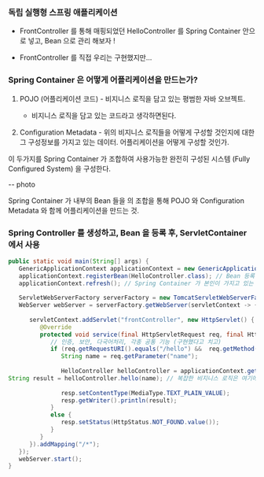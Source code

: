 ### 독립 실행형 스프링 애플리케이션

- FrontController 를 통해 매핑되었던 HelloController 를 Spring Container 안으로 넣고, Bean 으로 관리 해보자 !

- FrontController 를 직접 우리는 구현했지만...


### Spring Container 은 어떻게 어플리케이션을 만드는가? 

1. POJO (어플리케이션 코드) - 비지니스 로직을 담고 있는 평범한 자바 오브젝트. 
	- 비지니스 로직을 담고 있는 코드라고 생각하면된다.

2.  Configuration Metadata - 위의 비지니스 로직들을 어떻게 구성할 것인지에 대한 그 구성정보를 가지고 있는 데이터. 어플리케이션을 어떻게 구성할 것인가.


이 두가지를 Spring Container 가 조합하여 사용가능한 완전히 구성된 시스템 (Fully Configured System) 을 구성한다.

-- photo

Spring Container 가 내부의 Bean 들을 의 조합을 통해 POJO 와 Configuration Metadata 와 함께 어플리케이션을 만드는 것.

### Spring Controller 를 생성하고, Bean 을 등록 후, ServletContainer 에서 사용

```java
public static void main(String[] args) {  
   GenericApplicationContext applicationContext = new GenericApplicationContext(); // Spring Container  
   applicationContext.registerBean(HelloController.class); // Bean 등록  
   applicationContext.refresh(); // Spring Container 가 본인이 가지고 있는 Configuration Metadata 를 통해 컨테이너를 초기화 하는 작업. -> Bean Object 를 만들어준다.  
  
   ServletWebServerFactory serverFactory = new TomcatServletWebServerFactory();  
   WebServer webServer = serverFactory.getWebServer(servletContext -> {  
  
      servletContext.addServlet("frontController", new HttpServlet() {  
         @Override  
         protected void service(final HttpServletRequest req, final HttpServletResponse resp) throws ServletException, IOException {  
            // 인증, 보안, 다국어처리, 각종 공통 기능 (구현했다고 치고)  
            if (req.getRequestURI().equals("/hello") &&  req.getMethod().equals(HttpMethod.GET.name())) {  
               String name = req.getParameter("name");  
  
               HelloController helloController = applicationContext.getBean(HelloController.class);// 등록한 Bean 을 가져온다. 가져오기만 하면된다.   
String result = helloController.hello(name); // 복잡한 비지니스 로직은 여기에 위임  
  
               resp.setContentType(MediaType.TEXT_PLAIN_VALUE);  
               resp.getWriter().println(result);  
            }  
            else {  
               resp.setStatus(HttpStatus.NOT_FOUND.value());  
            }  
         }  
      }).addMapping("/*");  
   });  
   webServer.start();  
}
```

